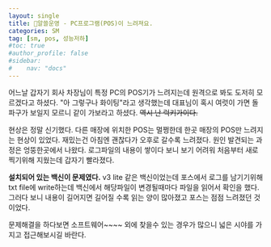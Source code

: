 ```yaml
---
layout: single
title: 💼알쓸운영 - PC프로그램(POS)이 느려져요.
categories: SM
tag: [sm, pos, 성능저하]
#toc: true
#author_profile: false
#sidebar:
#    nav: "docs"
---
```


어느날 갑자기 회사 차장님이 특정 PC의 POS기가 느려지는데 원격으로 봐도 도저히 모르겠다고 하셨다. "아 그렇구나 화이팅"라고 생각했는데 대표님이 
혹시 여럿이 가면 돌파구가 보일지 모르니 같이 가보라고 하셨다. ~~역시 난 럭키가이다.~~  

현상은 정말 신기했다. 다른 매장에 위치한 POS는 멀쩡한데 한곳 매장의 POS만 느려지는 현상이 있었다. 재밌는건 아침엔 괜찮다가 오후로 갈수록 느려졌다.
원인 발견되는 과정은 엉뚱한곳에서 나왔다. 로그파일의 내용이 쌓이다 보니 보기 어려워 처음부터 새로 찍기위해 지웠는데 갑자기 빨라졌다. 

**설치되어 있는 백신이 문제였다.** v3 lite 같은 백신이었는데 포스에서 로그를 남기기위해 txt file에 write하는데 백신에서 해당파일이 변경될때마다
파일을 읽어서 확인을 했다. 그러다 보니 내용이 길어지면 길어질 수록 읽는 양이 많아졌고 포스는 점점 느려졌던 것이었다.  

문제해결을 하다보면 소프트웨어~~~~ 외에 찾을수 있는 경우가 많으니 넓은 시야를 가지고 접근해보시길 바란다.